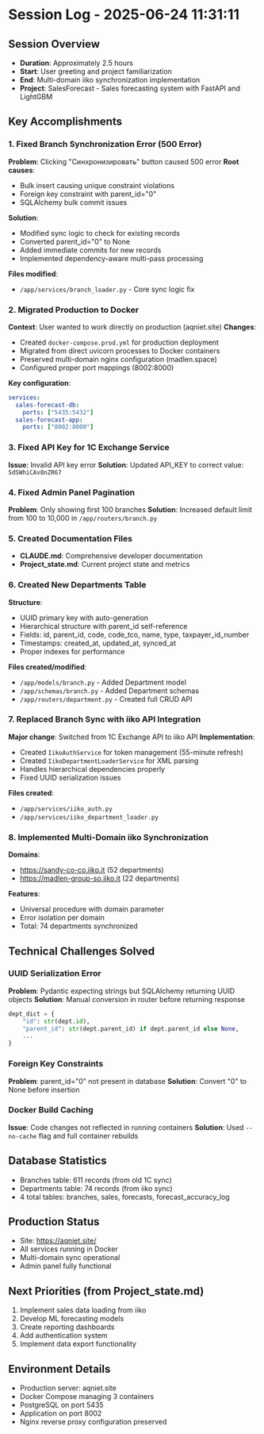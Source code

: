 # Session Log - 2025-06-24 11:31:11

## Session Overview
- **Duration**: Approximately 2.5 hours
- **Start**: User greeting and project familiarization
- **End**: Multi-domain iiko synchronization implementation
- **Project**: SalesForecast - Sales forecasting system with FastAPI and LightGBM

## Key Accomplishments

### 1. Fixed Branch Synchronization Error (500 Error)
**Problem**: Clicking "Синхронизировать" button caused 500 error
**Root causes**:
- Bulk insert causing unique constraint violations
- Foreign key constraint with parent_id="0"
- SQLAlchemy bulk commit issues

**Solution**:
- Modified sync logic to check for existing records
- Converted parent_id="0" to None
- Added immediate commits for new records
- Implemented dependency-aware multi-pass processing

**Files modified**:
- `/app/services/branch_loader.py` - Core sync logic fix

### 2. Migrated Production to Docker
**Context**: User wanted to work directly on production (aqniet.site)
**Changes**:
- Created `docker-compose.prod.yml` for production deployment
- Migrated from direct uvicorn processes to Docker containers
- Preserved multi-domain nginx configuration (madlen.space)
- Configured proper port mappings (8002:8000)

**Key configuration**:
```yaml
services:
  sales-forecast-db:
    ports: ["5435:5432"]
  sales-forecast-app:
    ports: ["8002:8000"]
```

### 3. Fixed API Key for 1C Exchange Service
**Issue**: Invalid API key error
**Solution**: Updated API_KEY to correct value: `SdSWhiCAv8nZR67`

### 4. Fixed Admin Panel Pagination
**Problem**: Only showing first 100 branches
**Solution**: Increased default limit from 100 to 10,000 in `/app/routers/branch.py`

### 5. Created Documentation Files
- **CLAUDE.md**: Comprehensive developer documentation
- **Project_state.md**: Current project state and metrics

### 6. Created New Departments Table
**Structure**:
- UUID primary key with auto-generation
- Hierarchical structure with parent_id self-reference
- Fields: id, parent_id, code, code_tco, name, type, taxpayer_id_number
- Timestamps: created_at, updated_at, synced_at
- Proper indexes for performance

**Files created/modified**:
- `/app/models/branch.py` - Added Department model
- `/app/schemas/branch.py` - Added Department schemas
- `/app/routers/department.py` - Created full CRUD API

### 7. Replaced Branch Sync with iiko API Integration
**Major change**: Switched from 1C Exchange API to iiko API
**Implementation**:
- Created `IikoAuthService` for token management (55-minute refresh)
- Created `IikoDepartmentLoaderService` for XML parsing
- Handles hierarchical dependencies properly
- Fixed UUID serialization issues

**Files created**:
- `/app/services/iiko_auth.py`
- `/app/services/iiko_department_loader.py`

### 8. Implemented Multi-Domain iiko Synchronization
**Domains**:
- https://sandy-co-co.iiko.it (52 departments)
- https://madlen-group-so.iiko.it (22 departments)

**Features**:
- Universal procedure with domain parameter
- Error isolation per domain
- Total: 74 departments synchronized

## Technical Challenges Solved

### UUID Serialization Error
**Problem**: Pydantic expecting strings but SQLAlchemy returning UUID objects
**Solution**: Manual conversion in router before returning response
```python
dept_dict = {
    "id": str(dept.id),
    "parent_id": str(dept.parent_id) if dept.parent_id else None,
    ...
}
```

### Foreign Key Constraints
**Problem**: parent_id="0" not present in database
**Solution**: Convert "0" to None before insertion

### Docker Build Caching
**Issue**: Code changes not reflected in running containers
**Solution**: Used `--no-cache` flag and full container rebuilds

## Database Statistics
- Branches table: 611 records (from old 1C sync)
- Departments table: 74 records (from iiko sync)
- 4 total tables: branches, sales, forecasts, forecast_accuracy_log

## Production Status
- Site: https://aqniet.site/
- All services running in Docker
- Multi-domain sync operational
- Admin panel fully functional

## Next Priorities (from Project_state.md)
1. Implement sales data loading from iiko
2. Develop ML forecasting models
3. Create reporting dashboards
4. Add authentication system
5. Implement data export functionality

## Environment Details
- Production server: aqniet.site
- Docker Compose managing 3 containers
- PostgreSQL on port 5435
- Application on port 8002
- Nginx reverse proxy configuration preserved